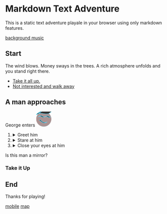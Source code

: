 # Markdown Text Adventure
This is a static text adventure playale in your browser using only markdown features. 

<a href="ambience.ogg" target="_blank">background music</a>

## Start
The wind blows. Money sways in the trees. A rich atmosphere unfolds and you stand right there. 
- [Take it all up.](#take-it-up)
- [Not interested and walk away](#end)

A man approaches
---
George enters
![portrait](portrait.png)
1. <details><summary>Greet him</summary>He says hi back</details>
2. <details><summary>Stare at him</summary>He stares back</details>
3. <details><summary>Close your eyes at him</summary>He closes his eues back</details>


Is this man a mirror?

### Take it Up


## End
Thanks for playing!

[mobile](mobile)
[map](map)
